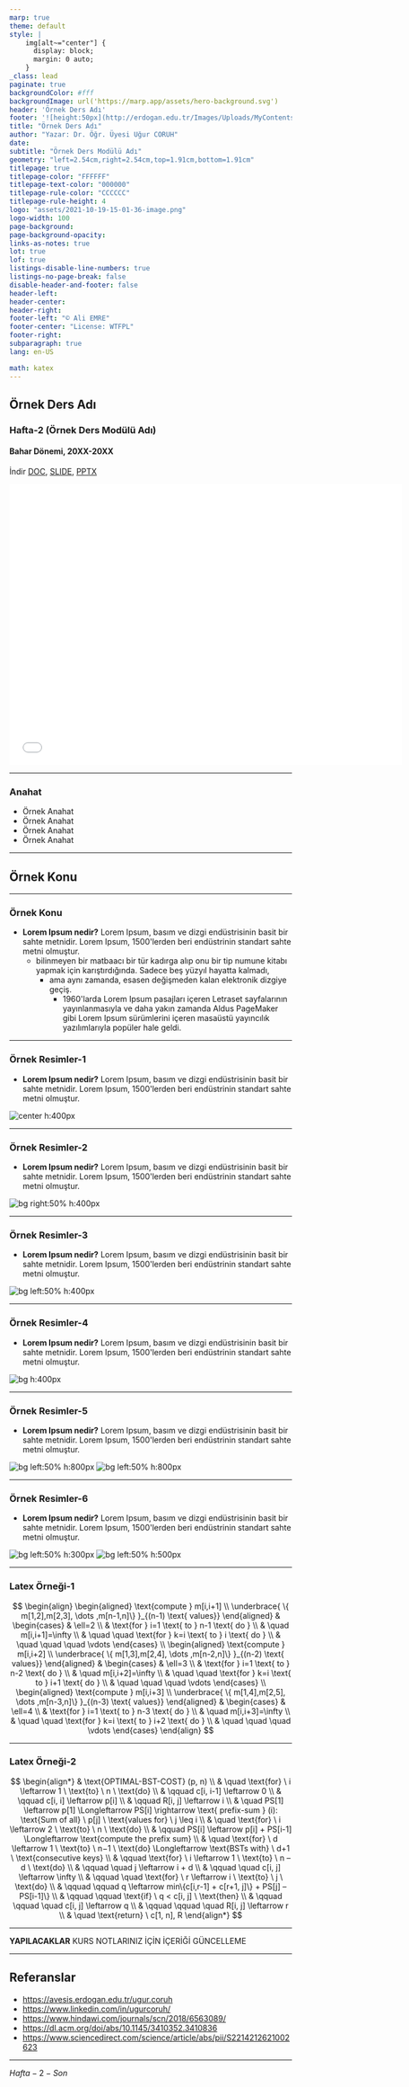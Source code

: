 ```yaml
---
marp: true
theme: default
style: |
    img[alt~="center"] {
      display: block;
      margin: 0 auto;
    }
_class: lead
paginate: true
backgroundColor: #fff
backgroundImage: url('https://marp.app/assets/hero-background.svg')
header: 'Örnek Ders Adı'
footer: '![height:50px](http://erdogan.edu.tr/Images/Uploads/MyContents/L_379-20170718142719217230.jpg) RTEU CE204 Hafta-2'
title: "Örnek Ders Adı"
author: "Yazar: Dr. Öğr. Üyesi Uğur CORUH"
date:
subtitle: "Örnek Ders Modülü Adı"
geometry: "left=2.54cm,right=2.54cm,top=1.91cm,bottom=1.91cm"
titlepage: true
titlepage-color: "FFFFFF"
titlepage-text-color: "000000"
titlepage-rule-color: "CCCCCC"
titlepage-rule-height: 4
logo: "assets/2021-10-19-15-01-36-image.png"
logo-width: 100 
page-background:
page-background-opacity:
links-as-notes: true
lot: true
lof: true
listings-disable-line-numbers: true
listings-no-page-break: false
disable-header-and-footer: false
header-left:
header-center:
header-right:
footer-left: "© Ali EMRE"
footer-center: "License: WTFPL"
footer-right:
subparagraph: true
lang: en-US 

math: katex
---
```


<!-- _backgroundColor: aquq -->

<!-- _color: orange -->

<!-- paginate: false -->

## Örnek Ders Adı

### Hafta-2 (Örnek Ders Modülü Adı)

#### Bahar Dönemi, 20XX-20XX

İndir [DOC](week-2.tr.md_doc.pdf), [SLIDE](week-2.tr.md_slide.pdf), [PPTX](week-2.tr.md_slide.pptx)

<iframe width=700, height=500 frameBorder=0 src="../week-2.tr.md_slide.html"></iframe>

---

<!-- paginate: true -->

### Anahat

- Örnek Anahat
- Örnek Anahat
- Örnek Anahat
- Örnek Anahat

---

## **Örnek Konu**

---

### Örnek Konu

- **Lorem Ipsum nedir?**
Lorem Ipsum, basım ve dizgi endüstrisinin basit bir sahte metnidir. Lorem Ipsum, 1500'lerden beri endüstrinin standart sahte metni olmuştur.
   - bilinmeyen bir matbaacı bir tür kadırga alıp onu bir tip numune kitabı yapmak için karıştırdığında. Sadece beş yüzyıl hayatta kalmadı,
     - ama aynı zamanda, esasen değişmeden kalan elektronik dizgiye geçiş.
       - 1960'larda Lorem Ipsum pasajları içeren Letraset sayfalarının yayınlanmasıyla ve daha yakın zamanda Aldus PageMaker gibi Lorem Ipsum sürümlerini içeren masaüstü yayıncılık yazılımlarıyla popüler hale geldi.
---

### Örnek Resimler-1

- **Lorem Ipsum nedir?**
Lorem Ipsum, basım ve dizgi endüstrisinin basit bir sahte metnidir. Lorem Ipsum, 1500'lerden beri endüstrinin standart sahte metni olmuştur.

![center h:400px](assets/sample-1.png)

---

### Örnek Resimler-2

- **Lorem Ipsum nedir?**
Lorem Ipsum, basım ve dizgi endüstrisinin basit bir sahte metnidir. Lorem Ipsum, 1500'lerden beri endüstrinin standart sahte metni olmuştur.

![bg right:50% h:400px](assets/sample-1.png)

---

### Örnek Resimler-3

- **Lorem Ipsum nedir?**
Lorem Ipsum, basım ve dizgi endüstrisinin basit bir sahte metnidir. Lorem Ipsum, 1500'lerden beri endüstrinin standart sahte metni olmuştur.

![bg left:50% h:400px](assets/sample-1.png)

---

### Örnek Resimler-4

- **Lorem Ipsum nedir?**
Lorem Ipsum, basım ve dizgi endüstrisinin basit bir sahte metnidir. Lorem Ipsum, 1500'lerden beri endüstrinin standart sahte metni olmuştur.

![bg h:400px](assets/sample-1.png)

---

### Örnek Resimler-5

- **Lorem Ipsum nedir?**
Lorem Ipsum, basım ve dizgi endüstrisinin basit bir sahte metnidir. Lorem Ipsum, 1500'lerden beri endüstrinin standart sahte metni olmuştur.

![bg left:50% h:800px](assets/sample-1.png)
![bg left:50% h:800px](assets/sample-2.png)

---

### Örnek Resimler-6

- **Lorem Ipsum nedir?**
Lorem Ipsum, basım ve dizgi endüstrisinin basit bir sahte metnidir. Lorem Ipsum, 1500'lerden beri endüstrinin standart sahte metni olmuştur.

![bg left:50% h:300px](assets/sample-1.png)
![bg left:50% h:500px](assets/sample-2.png)

---

###  Latex Örneği-1

$$
\begin{align}
  \begin{aligned}
  \text{compute } m[i,i+1] \\
  \underbrace{ \{ m[1,2],m[2,3], \dots ,m[n-1,n]\} }_{(n-1) \text{ values}}
  \end{aligned}
    & \begin{cases}
    & \ell=2  \\
    & \text{for } i=1 \text{ to } n-1 \text{ do } \\
    & \quad m[i,i+1]=\infty \\
    & \quad \quad \text{for } k=i \text{ to } i \text{ do } \\
    &  \quad \quad \quad \vdots
    \end{cases} \\
  \begin{aligned}
  \text{compute } m[i,i+2] \\
  \underbrace{ \{ m[1,3],m[2,4], \dots ,m[n-2,n]\} }_{(n-2) \text{ values}}
  \end{aligned}
    & \begin{cases}
    & \ell=3  \\
    & \text{for } i=1 \text{ to } n-2 \text{ do } \\
    & \quad m[i,i+2]=\infty \\
    & \quad \quad \text{for } k=i \text{ to } i+1 \text{ do } \\
    & \quad \quad \quad \vdots
    \end{cases} \\
  \begin{aligned}
  \text{compute } m[i,i+3] \\
  \underbrace{ \{ m[1,4],m[2,5], \dots ,m[n-3,n]\} }_{(n-3) \text{ values}}
    \end{aligned}
    & \begin{cases}
    & \ell=4  \\
    & \text{for } i=1 \text{ to } n-3 \text{ do } \\
    & \quad m[i,i+3]=\infty \\
    & \quad \quad \text{for } k=i \text{ to } i+2 \text{ do } \\
    & \quad \quad \quad \vdots
    \end{cases}
\end{align}
$$

---

### Latex Örneği-2

$$
\begin{align*}
& \text{OPTIMAL-BST-COST} (p, n) \\
& \quad \text{for} \ i \leftarrow 1 \ \text{to} \ n \ \text{do} \\
& \qquad c[i, i-1] \leftarrow 0 \\
& \qquad c[i, i] \leftarrow p[i] \\
& \qquad R[i, j] \leftarrow i \\
& \quad PS[1] \leftarrow p[1] \Longleftarrow PS[i] \rightarrow  \text{ prefix-sum } (i): \text{Sum of all} \ p[j] \ \text{values for}  \ j \leq i
 \\
& \quad \text{for} \ i \leftarrow 2 \ \text{to} \ n \ \text{do} \\
& \qquad PS[i] \leftarrow p[i] + PS[i-1]  \Longleftarrow  \text{compute the prefix sum} \\
& \quad \text{for} \ d \leftarrow 1 \ \text{to} \ n−1 \ \text{do}   \Longleftarrow  \text{BSTs with} \ d+1 \ \text{consecutive keys} \\
& \qquad \text{for} \  i \leftarrow 1 \ \text{to} \ n – d \ \text{do} \\
& \qquad \quad j \leftarrow i + d \\
& \qquad \quad c[i, j] \leftarrow \infty \\
& \qquad \quad \text{for} \ r \leftarrow i \ \text{to} \ j \ \text{do} \\
& \qquad \qquad q \leftarrow min\{c[i,r-1] + c[r+1, j]\} +  PS[j] – PS[i-1]\} \\
& \qquad \qquad \text{if} \ q < c[i, j] \ \text{then} \\
& \qquad \qquad \quad c[i, j]  \leftarrow q \\
& \qquad \qquad \quad R[i, j] \leftarrow r \\
& \quad \text{return} \ c[1, n], R
\end{align*}
$$

---

**YAPILACAKLAR** KURS NOTLARINIZ İÇİN İÇERİĞİ GÜNCELLEME

--- 

## Referanslar

- https://avesis.erdogan.edu.tr/ugur.coruh
- https://www.linkedin.com/in/ugurcoruh/
- https://www.hindawi.com/journals/scn/2018/6563089/ 
- https://dl.acm.org/doi/abs/10.1145/3410352.3410836
- https://www.sciencedirect.com/science/article/abs/pii/S2214212621002623 


---

$Hafta-2-Son$
